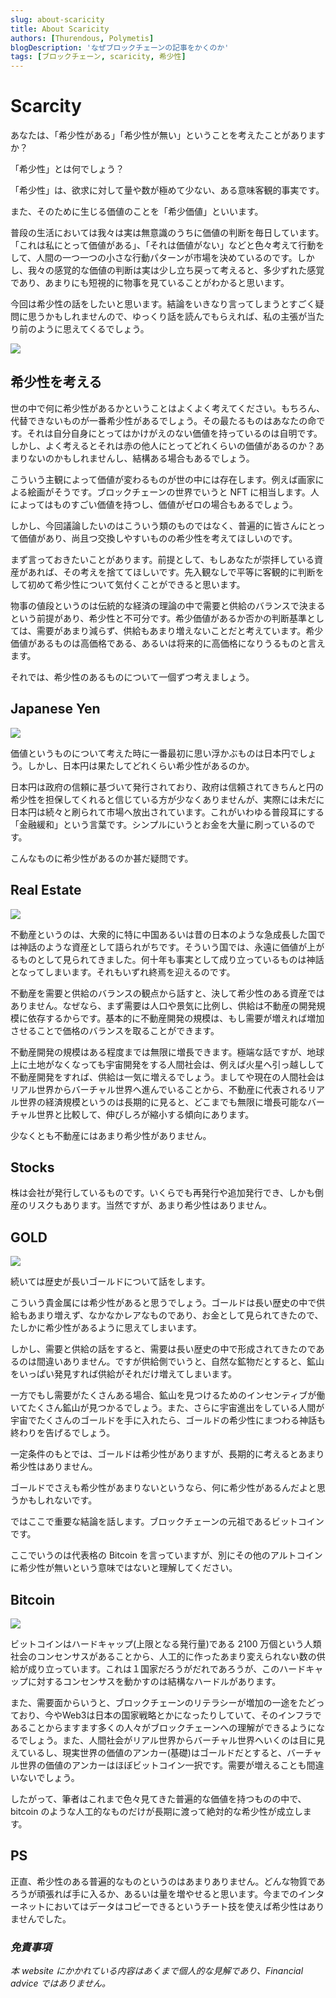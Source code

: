 ```yaml
---
slug: about-scaricity
title: About Scaricity
authors: [Thurendous, Polymetis]
blogDescription: 'なぜブロックチェーンの記事をかくのか'
tags: [ブロックチェーン, scaricity, 希少性]
---
```


# Scarcity


あなたは、「希少性がある」「希少性が無い」ということを考えたことがありますか？

「希少性」とは何でしょう？

「希少性」は、欲求に対して量や数が極めて少ない、ある意味客観的事実です。

また、そのために生じる価値のことを「希少価値」といいます。

普段の生活においては我々は実は無意識のうちに価値の判断を毎日しています。「これは私にとって価値がある」、「それは価値がない」などと色々考えて行動をして、人間の一つ一つの小さな行動パターンが市場を決めているのです。しかし、我々の感覚的な価値の判断は実は少し立ち戻って考えると、多少ずれた感覚であり、あまりにも短視的に物事を見ていることがわかると思います。

今回は希少性の話をしたいと思います。結論をいきなり言ってしまうとすごく疑問に思うかもしれませんので、ゆっくり話を読んでもらえれば、私の主張が当たり前のように思えてくるでしょう。

![](moneything.jpeg)

## 希少性を考える

世の中で何に希少性があるかということはよくよく考えてください。もちろん、代替できないものが一番希少性があるでしょう。その最たるものはあなたの命です。それは自分自身にとってはかけがえのない価値を持っているのは自明です。しかし、よく考えるとそれは赤の他人にとってどれくらいの価値があるのか？あまりないのかもしれませんし、結構ある場合もあるでしょう。

こういう主観によって価値が変わるものが世の中には存在します。例えば画家による絵画がそうです。ブロックチェーンの世界でいうと NFT に相当します。人によってはものすごい価値を持つし、価値がゼロの場合もあるでしょう。

しかし、今回議論したいのはこういう類のものではなく、普遍的に皆さんにとって価値があり、尚且つ交換しやすいものの希少性を考えてほしいのです。

まず言っておきたいことがあります。前提として、もしあなたが崇拝している資産があれば、その考えを捨ててほしいです。先入観なしで平等に客観的に判断をして初めて希少性について気付くことができると思います。

物事の値段というのは伝統的な経済の理論の中で需要と供給のバランスで決まるという前提があり、希少性と不可分です。希少価値があるか否かの判断基準としては、需要があまり減らず、供給もあまり増えないことだと考えています。希少価値があるものは高価格である、あるいは将来的に高価格になりうるものと言えます。

それでは、希少性のあるものについて一個ずつ考えましょう。

## Japanese Yen

![](japanyen.jpg)

価値というものについて考えた時に一番最初に思い浮かぶものは日本円でしょう。しかし、日本円は果たしてどれくらい希少性があるのか。

日本円は政府の信頼に基づいて発行されており、政府は信頼されてきちんと円の希少性を担保してくれると信じている方が少なくありませんが、実際には未だに日本円は続々と刷られて市場へ放出されています。これがいわゆる普段耳にする「金融緩和」という言葉です。シンプルにいうとお金を大量に刷っているのです。

こんなものに希少性があるのか甚だ疑問です。

## Real Estate

![](realestate.jpg)

不動産というのは、大衆的に特に中国あるいは昔の日本のような急成長した国では神話のような資産として語られがちです。そういう国では、永遠に価値が上がるものとして見られてきました。何十年も事実として成り立っているものは神話となってしまいます。それもいずれ終焉を迎えるのです。

不動産を需要と供給のバランスの観点から話すと、決して希少性のある資産ではありません。なぜなら、まず需要は人口や景気に比例し、供給は不動産の開発規模に依存するからです。基本的に不動産開発の規模は、もし需要が増えれば増加させることで価格のバランスを取ることができます。

不動産開発の規模はある程度までは無限に増長できます。極端な話ですが、地球上に土地がなくなっても宇宙開発をする人間社会は、例えば火星へ引っ越しして不動産開発をすれば、供給は一気に増えるでしょう。ましてや現在の人間社会はリアル世界からバーチャル世界へ進んでいることから、不動産に代表されるリアル世界の経済規模というのは長期的に見ると、どこまでも無限に増長可能なバーチャル世界と比較して、伸びしろが縮小する傾向にあります。

少なくとも不動産にはあまり希少性がありません。

## Stocks

株は会社が発行しているものです。いくらでも再発行や追加発行でき、しかも倒産のリスクもあります。当然ですが、あまり希少性はありません。

## GOLD

![](gold1.jpg)

続いては歴史が長いゴールドについて話をします。

こういう貴金属には希少性があると思うでしょう。ゴールドは長い歴史の中で供給もあまり増えず、なかなかレアなものであり、お金として見られてきたので、たしかに希少性があるように思えてしまいます。

しかし、需要と供給の話をすると、需要は長い歴史の中で形成されてきたのであるのは間違いありません。ですが供給側でいうと、自然な鉱物だとすると、鉱山をいっぱい発見すれば供給がそれだけ増えてしまいます。

一方でもし需要がたくさんある場合、鉱山を見つけるためのインセンティブが働いてたくさん鉱山が見つかるでしょう。また、さらに宇宙進出をしている人間が宇宙でたくさんのゴールドを手に入れたら、ゴールドの希少性にまつわる神話も終わりを告げるでしょう。

一定条件のもとでは、ゴールドは希少性がありますが、長期的に考えるとあまり希少性はありません。

ゴールドでさえも希少性があまりないというなら、何に希少性があるんだよと思うかもしれないです。

ではここで重要な結論を話します。ブロックチェーンの元祖であるビットコインです。

ここでいうのは代表格の Bitcoin を言っていますが、別にその他のアルトコインに希少性が無いという意味ではないと理解してください。

## Bitcoin

![](bitcoin.jpg)

ビットコインはハードキャップ(上限となる発行量)である 2100 万個という人類社会のコンセンサスがあることから、人工的に作ったあまり変えられない数の供給が成り立っています。これは１国家だろうがだれであろうが、このハードキャップに対するコンセンサスを動かすのは結構なハードルがあります。

また、需要面からいうと、ブロックチェーンのリテラシーが増加の一途をたどっており、今やWeb3は日本の国家戦略とかになったりしていて、そのインフラであることからますます多くの人々がブロックチェーンへの理解ができるようになるでしょう。また、人間社会がリアル世界からバーチャル世界へいくのは目に見えているし、現実世界の価値のアンカー(基礎)はゴールドだとすると、バーチャル世界の価値のアンカーはほぼビットコイン一択です。需要が増えることも間違いないでしょう。

したがって、筆者はこれまで色々見てきた普遍的な価値を持つものの中で、bitcoin のような人工的なものだけが長期に渡って絶対的な希少性が成立します。

## PS

正直、希少性のある普遍的なものというのはあまりありません。どんな物質であろうが頑張れば手に入るか、あるいは量を増やせると思います。今までのインターネットにおいてはデータはコピーできるというチート技を使えば希少性はありませんでした。

### _免責事項_

_本 website にかかれている内容はあくまで個人的な見解であり、Financial advice ではありません。_
